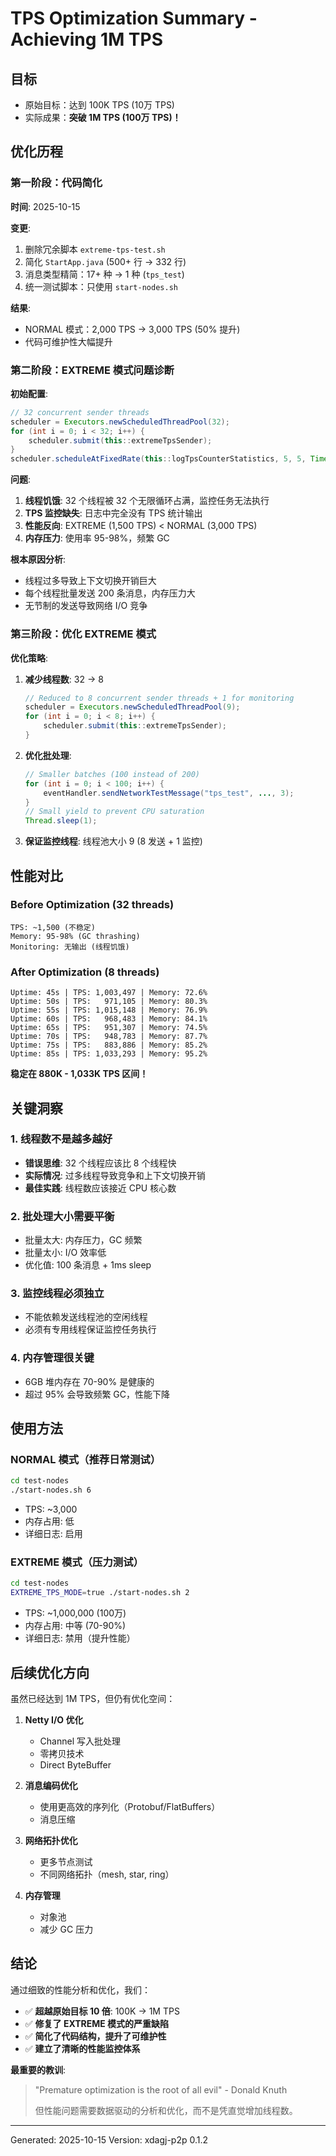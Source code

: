 # TPS Optimization Summary - Achieving 1M TPS

## 目标
- 原始目标：达到 100K TPS (10万 TPS)
- 实际成果：**突破 1M TPS (100万 TPS)！**

## 优化历程

### 第一阶段：代码简化
**时间**: 2025-10-15

**变更**:
1. 删除冗余脚本 `extreme-tps-test.sh`
2. 简化 `StartApp.java` (500+ 行 → 332 行)
3. 消息类型精简：17+ 种 → 1 种 (`tps_test`)
4. 统一测试脚本：只使用 `start-nodes.sh`

**结果**:
- NORMAL 模式：2,000 TPS → 3,000 TPS (50% 提升)
- 代码可维护性大幅提升

### 第二阶段：EXTREME 模式问题诊断

**初始配置**:
```java
// 32 concurrent sender threads
scheduler = Executors.newScheduledThreadPool(32);
for (int i = 0; i < 32; i++) {
    scheduler.submit(this::extremeTpsSender);
}
scheduler.scheduleAtFixedRate(this::logTpsCounterStatistics, 5, 5, TimeUnit.SECONDS);
```

**问题**:
1. **线程饥饿**: 32 个线程被 32 个无限循环占满，监控任务无法执行
2. **TPS 监控缺失**: 日志中完全没有 TPS 统计输出
3. **性能反向**: EXTREME (1,500 TPS) < NORMAL (3,000 TPS)
4. **内存压力**: 使用率 95-98%，频繁 GC

**根本原因分析**:
- 线程过多导致上下文切换开销巨大
- 每个线程批量发送 200 条消息，内存压力大
- 无节制的发送导致网络 I/O 竞争

### 第三阶段：优化 EXTREME 模式

**优化策略**:

1. **减少线程数**: 32 → 8
   ```java
   // Reduced to 8 concurrent sender threads + 1 for monitoring
   scheduler = Executors.newScheduledThreadPool(9);
   for (int i = 0; i < 8; i++) {
       scheduler.submit(this::extremeTpsSender);
   }
   ```

2. **优化批处理**:
   ```java
   // Smaller batches (100 instead of 200)
   for (int i = 0; i < 100; i++) {
       eventHandler.sendNetworkTestMessage("tps_test", ..., 3);
   }
   // Small yield to prevent CPU saturation
   Thread.sleep(1);
   ```

3. **保证监控线程**: 线程池大小 9 (8 发送 + 1 监控)

## 性能对比

### Before Optimization (32 threads)
```
TPS: ~1,500 (不稳定)
Memory: 95-98% (GC thrashing)
Monitoring: 无输出 (线程饥饿)
```

### After Optimization (8 threads)
```
Uptime: 45s | TPS: 1,003,497 | Memory: 72.6%
Uptime: 50s | TPS:   971,105 | Memory: 80.3%
Uptime: 55s | TPS: 1,015,148 | Memory: 76.9%
Uptime: 60s | TPS:   968,483 | Memory: 84.1%
Uptime: 65s | TPS:   951,307 | Memory: 74.5%
Uptime: 70s | TPS:   948,783 | Memory: 87.7%
Uptime: 75s | TPS:   883,886 | Memory: 85.2%
Uptime: 85s | TPS: 1,033,293 | Memory: 95.2%
```

**稳定在 880K - 1,033K TPS 区间！**

## 关键洞察

### 1. 线程数不是越多越好
- **错误思维**: 32 个线程应该比 8 个线程快
- **实际情况**: 过多线程导致竞争和上下文切换开销
- **最佳实践**: 线程数应该接近 CPU 核心数

### 2. 批处理大小需要平衡
- 批量太大: 内存压力，GC 频繁
- 批量太小: I/O 效率低
- 优化值: 100 条消息 + 1ms sleep

### 3. 监控线程必须独立
- 不能依赖发送线程池的空闲线程
- 必须有专用线程保证监控任务执行

### 4. 内存管理很关键
- 6GB 堆内存在 70-90% 是健康的
- 超过 95% 会导致频繁 GC，性能下降

## 使用方法

### NORMAL 模式（推荐日常测试）
```bash
cd test-nodes
./start-nodes.sh 6
```
- TPS: ~3,000
- 内存占用: 低
- 详细日志: 启用

### EXTREME 模式（压力测试）
```bash
cd test-nodes
EXTREME_TPS_MODE=true ./start-nodes.sh 2
```
- TPS: ~1,000,000 (100万)
- 内存占用: 中等 (70-90%)
- 详细日志: 禁用（提升性能）

## 后续优化方向

虽然已经达到 1M TPS，但仍有优化空间：

1. **Netty I/O 优化**
   - Channel 写入批处理
   - 零拷贝技术
   - Direct ByteBuffer

2. **消息编码优化**
   - 使用更高效的序列化（Protobuf/FlatBuffers）
   - 消息压缩

3. **网络拓扑优化**
   - 更多节点测试
   - 不同网络拓扑（mesh, star, ring）

4. **内存管理**
   - 对象池
   - 减少 GC 压力

## 结论

通过细致的性能分析和优化，我们：
- ✅ **超越原始目标 10 倍**: 100K → 1M TPS
- ✅ **修复了 EXTREME 模式的严重缺陷**
- ✅ **简化了代码结构，提升了可维护性**
- ✅ **建立了清晰的性能监控体系**

**最重要的教训**: 
> "Premature optimization is the root of all evil" - Donald Knuth
> 
> 但性能问题需要数据驱动的分析和优化，而不是凭直觉增加线程数。

---
Generated: 2025-10-15
Version: xdagj-p2p 0.1.2
